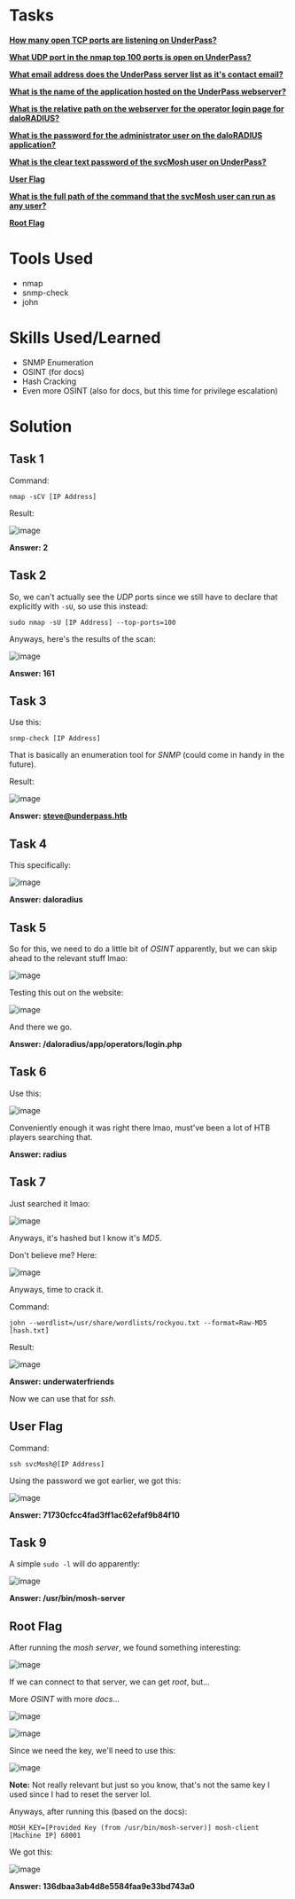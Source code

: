 # Tasks

[**How many open TCP ports are listening on UnderPass?**](#task-1)

[**What UDP port in the nmap top 100 ports is open on UnderPass?**](#task-2)

[**What email address does the UnderPass server list as it's contact email?**](#task-3)

[**What is the name of the application hosted on the UnderPass webserver?**](#task-4)

[**What is the relative path on the webserver for the operator login page for daloRADIUS?**](#task-5)

[**What is the password for the administrator user on the daloRADIUS application?**](#task-6)

[**What is the clear text password of the svcMosh user on UnderPass?**](#task-7)

[**User Flag**](#user-flag)

[**What is the full path of the command that the svcMosh user can run as any user?**](#task-9)

[**Root Flag**](#root-flag)

# Tools Used

- nmap
- snmp-check
- john

# Skills Used/Learned

- SNMP Enumeration
- OSINT (for docs)
- Hash Cracking
- Even more OSINT (also for docs, but this time for privilege escalation)

# Solution

## Task 1

Command:

```
nmap -sCV [IP Address]
```

Result:

![image](https://github.com/user-attachments/assets/2dd2d11b-aa6c-491f-8512-0403d10cd43f)

**Answer: 2**

## Task 2

So, we can't actually see the _UDP_ ports since we still have to declare that explicitly with ```-sU```, so use this instead:

```
sudo nmap -sU [IP Address] --top-ports=100
```

Anyways, here's the results of the scan:

![image](https://github.com/user-attachments/assets/b4035967-24ff-495b-9417-42165e799d1f)

**Answer: 161**

## Task 3

Use this:

```
snmp-check [IP Address]
```

That is basically an enumeration tool for _SNMP_ (could come in handy in the future).

Result:

![image](https://github.com/user-attachments/assets/88bb062f-3100-435a-bba9-8d990da85298)

**Answer: steve@underpass.htb**

## Task 4

This specifically:

![image](https://github.com/user-attachments/assets/3aa9a5cf-a313-43c9-9eda-1dbea3f62f56)

**Answer: daloradius**

## Task 5

So for this, we need to do a little bit of _OSINT_ apparently, but we can skip ahead to the relevant stuff lmao:

![image](https://github.com/user-attachments/assets/4d6c4c0c-8ccb-4540-9ccb-90b84332866c)

Testing this out on the website:

![image](https://github.com/user-attachments/assets/33210a0c-1ff0-4005-b9a3-8d871219d368)

And there we go.

**Answer: /daloradius/app/operators/login.php**

## Task 6

Use this:

![image](https://github.com/user-attachments/assets/8c8687e7-d066-41aa-87a3-5dc2397a0cba)

Conveniently enough it was right there lmao, must've been a lot of HTB players searching that.

**Answer: radius**

## Task 7

Just searched it lmao:

![image](https://github.com/user-attachments/assets/368aaa7e-8c88-4a15-8f81-03853b067341)

Anyways, it's hashed but I know it's _MD5_.

Don't believe me? Here:

![image](https://github.com/user-attachments/assets/2defcf5a-ae09-48ee-b048-7e26c162d422)

Anyways, time to crack it.

Command:

```
john --wordlist=/usr/share/wordlists/rockyou.txt --format=Raw-MD5 [hash.txt]
```

Result:

![image](https://github.com/user-attachments/assets/374b9fd0-5f60-41ce-9926-87df21d2203f)

**Answer: underwaterfriends**

Now we can use that for _ssh_.

## User Flag

Command:

```
ssh svcMosh@[IP Address]
```

Using the password we got earlier, we got this:

![image](https://github.com/user-attachments/assets/681b0626-3464-4334-8752-60624285740f)

**Answer: 71730cfcc4fad3ff1ac62efaf9b84f10**

## Task 9

A simple ```sudo -l``` will do apparently:

![image](https://github.com/user-attachments/assets/e8b42178-1998-4d2f-ae87-f7a9f4111c27)

**Answer: /usr/bin/mosh-server**

## Root Flag

After running the _mosh server_, we found something interesting:

![image](https://github.com/user-attachments/assets/81442f6e-4394-42ac-af1e-bbdf877e4eb2)

If we can connect to that server, we can get _root_, but...

More _OSINT_ with more _docs_...

![image](https://github.com/user-attachments/assets/aa8b7623-4b0c-4baa-a030-46c4b6f15474)

![image](https://github.com/user-attachments/assets/b265df43-55f7-458c-b9d1-76e4628a5f13)

Since we need the key, we'll need to use this:

![image](https://github.com/user-attachments/assets/239f6069-b63a-4237-a152-70efee4c1ed5)

**Note:** Not really relevant but just so you know, that's not the same key I used since I had to reset the server lol.

Anyways, after running this (based on the docs):

```
MOSH_KEY=[Provided Key (from /usr/bin/mosh-server)] mosh-client [Machine IP] 60001
```

We got this:

![image](https://github.com/user-attachments/assets/cea6ac84-8471-4f0e-98f4-18fa38e1ab5f)

**Answer: 136dbaa3ab4d8e5584faa9e33bd743a0**
